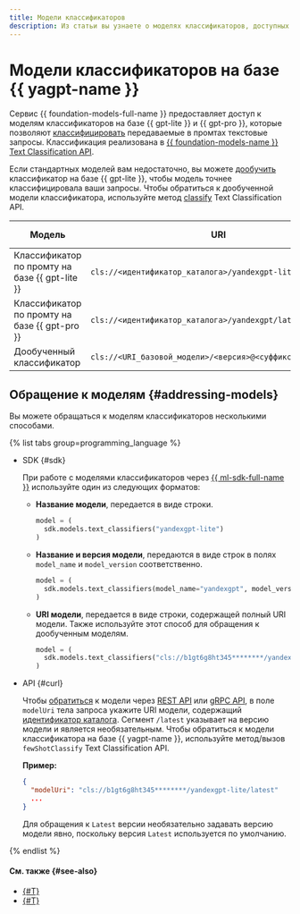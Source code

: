 ```yaml
---
title: Модели классификаторов
description: Из статьи вы узнаете о моделях классификаторов, доступных в сервисе {{ foundation-models-name }}.
---
```


# Модели классификаторов на базе {{ yagpt-name }}

Сервис {{ foundation-models-full-name }} предоставляет доступ к моделям классификаторов на базе {{ gpt-lite }} и {{ gpt-pro }}, которые позволяют [классифицировать](./index.md) передаваемые в промтах текстовые запросы. Классификация реализована в [{{ foundation-models-name }} Text Classification API](../../text-classification/api-ref/index.md).

Если стандартных моделей вам недостаточно, вы можете [дообучить](../../operations/tuning/tune-classifiers.md) классификатор на базе {{ gpt-lite }}, чтобы модель точнее классифицировала ваши запросы. Чтобы обратиться к дообученной модели классификатора, используйте метод [classify](../../text-classification/api-ref/TextClassification/classify.md) Text Classification API.

| **Модель** | **URI** | **[Режимы работы](../generation/index.md#working-mode)** |
|---|---|---|
| Классификатор по промту на базе {{ gpt-lite }} | `cls://<идентификатор_каталога>/yandexgpt-lite/latest` | Синхронный |
| Классификатор по промту на базе {{ gpt-pro }} | `cls://<идентификатор_каталога>/yandexgpt/latest` | Синхронный |
| Дообученный классификатор | `cls://<URI_базовой_модели>/<версия>@<суффикс_дообучения>` | Синхронный |

## Обращение к моделям {#addressing-models}

Вы можете обращаться к моделям классификаторов несколькими способами.

{% list tabs group=programming_language %}

- SDK {#sdk}

  При работе с моделями классификаторов через [{{ ml-sdk-full-name }}](../../sdk/index.md) используйте один из следующих форматов:

  * **Название модели**, передается в виде строки.

      ```python
      model = (
        sdk.models.text_classifiers("yandexgpt-lite")
      )
      ```

  * **Название и версия модели**, передаются в виде строк в полях `model_name` и `model_version` соответственно.

      ```python
      model = (
        sdk.models.text_classifiers(model_name="yandexgpt", model_version="latest")
      )
      ```

  * **URI модели**, передается в виде строки, содержащей полный URI модели. Также используйте этот способ для обращения к дообученным моделям.

      ```python
      model = (
        sdk.models.text_classifiers("cls://b1gt6g8ht345********/yandexgpt/latest")
      )
      ```

- API {#curl}

  Чтобы [обратиться](../../operations/classifier/readymade.md) к модели через [REST API](../../text-classification/api-ref/TextClassification/fewShotClassify.md) или [gRPC API](../../text-classification/api-ref/grpc/TextClassification/fewShotClassify.md), в поле `modelUri` тела запроса укажите URI модели, содержащий [идентификатор каталога](../../../resource-manager/operations/folder/get-id.md). Сегмент `/latest` указывает на версию модели и является необязательным. Чтобы обратиться к модели классификатора на базе {{ yagpt-name }}, используйте метод/вызов `fewShotClassify` Text Classification API.

  **Пример:**

  ```json
  {
    "modelUri": "cls://b1gt6g8ht345********/yandexgpt-lite/latest"
    ...
  }
  ```

  Для обращения к `Latest` версии необязательно задавать версию модели явно, поскольку версия `Latest` используется по умолчанию.

{% endlist %}

#### См. также {#see-also}

* [{#T}](../../operations/classifier/readymade.md)
* [{#T}](../../operations/classifier/additionally-trained.md)